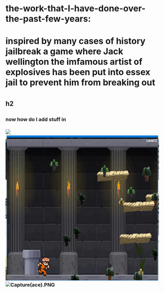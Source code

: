 


# the-work-that-I-have-done-over-the-past-few-years:

<h1> inspired by many cases of history jailbreak a game where Jack wellington the imfamous artist of explosives has been put into essex jail to prevent him from breaking out<h1/>
 
 <h2>h2<h2/>
  <h3>now how do I add stuff in<h3/>
    <img src="/gust212920/the-work-that-I-have-done-over-the-past-few-years/master/Capture.PNG">
   <img style="-webkit-user-select: none;cursor: zoom-in;" src="https://raw.githubusercontent.com/gust212920/the-work-that-I-have-done-over-the-past-few-years/master/Capture.PNG" width="635" height="476">
   <img src="/gust212920/the-work-that-I-have-done-over-the-past-few-years/blob/master/Capture(ace).PNG?raw=true" alt="Capture(ace).PNG">
   
